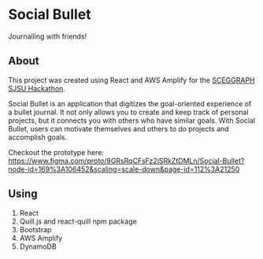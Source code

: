 # Social Bullet

Journalling with friends!

## About

This project was created using React and AWS Amplify for the [SCEGGRAPH SJSU Hackathon](https://devpost.com/software/social-bullet).

Social Bullet is an application that digitizes the goal-oriented experience of a bullet journal. It not only allows you to create and keep track of personal projects, but it connects you with others who have similar goals. With Social Bullet, users can motivate themselves and others to do projects and accomplish goals.

Checkout the prototype here: https://www.figma.com/proto/8GRsRqCFsFz2iSRkZtDMLn/Social-Bullet?node-id=169%3A106452&scaling=scale-down&page-id=112%3A21250

## Using

1. React
2. Quill.js and react-quill npm package
3. Bootstrap
4. AWS Amplify
5. DynamoDB

